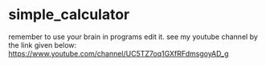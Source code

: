 # simple_calculator

remember to use your brain in programs
edit it. see my youtube channel by the link given below:
https://www.youtube.com/channel/UC5TZ7oq1GXfRFdmsgoyAD_g
